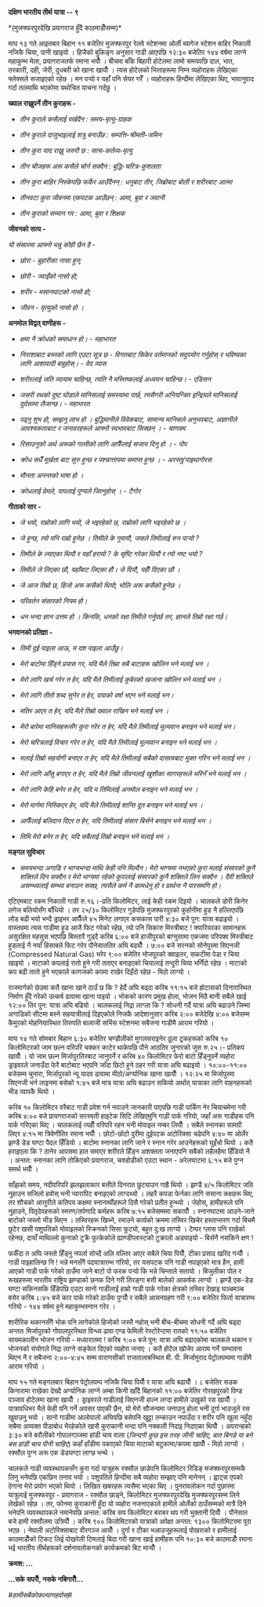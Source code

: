 **दक्षिण भारतीय तीर्थ यात्रा -- ९**

*(मुजफ्फरपुरदेखि प्रयागराज हुँदै काठमाडौँसम्म)\*

माघ १३ गते आइतबार बिहान ११ बजेतिर मुजफ्फरपुर रेलवे स्टेशनमा ओर्ली ब्यागेज स्टेशन बाहिर
निकाली नजिकै चिया, पानी खाइयो । हिजैको बुकिङ्ग अनुसार गाडी आएपछि १२:३० बजेतिर
१४४ वर्षमा लाग्ने महाकुम्भ मेला, प्रयागराजतर्फ रमाना भयौँ । बीचमा बाँके बिहारी
होटेलमा लामो समयपछि दाल, भात, तरकारी, दही, जेरी, दुधबरी को खाना खायौँ । त्यस
होटेलको भित्ताहरूमा निम्न व्यहोराहरू लेखिएका फ्लेक्सले सजाइएको रहेछ । मन पर्‍यो र यहाँ
पनि सेयर गरेँ । व्यहोराहरू हिन्दीमा लेखिएका थिए, भावानुवाद गर्दा तलमाथि भएकोमा
यथोचित याचना गर्दछु ।

**ख्याल राख्नुपर्ने तीन कुराहरू -**

- *तीन कुराले कसैलाई पर्खदैन : समय-मृत्यु-ग्राहक*

- *तीन कुराले दाजुभाइलाई शत्रु बनाउँछ : सम्पत्ति-श्रीमती-जमिन*

- *तीन कुरा याद राख्नु जरुरी छ : सत्य-कर्तव्य-मृत्यु*

- *तीन चीजहरू अरू कसैले चोर्न सक्दैन : बुद्धि-चरित्र-कुशलता*

- *तीन कुरा बाहिर निस्केपछि फर्केर आउँदैनन् : धनुबाट तीर, जिब्रोबाट बोली र शरीरबाट
  आत्मा*

- *तीनवटा कुरा जीवनमा एकपटक आउँछन् : आमा, बुवा र जवानी*

- *तीन कुराको सम्मान गर : आमा, बुवा र शिक्षक*

**जीवनको सत्य -**

*यो संसारमा आफ्नो भन्नु कोही छैन है -*

- *छोरा - बुहारीका नासा हुन्;*

- *छोरी - ज्वाइँको नासो हो;*

- *शरीर - मसानघाटको नासो हो;*

- *जीवन - मृत्युको नासो हो ।*

**अनमोल विद्वत् वाणीहरू -**

- *क्षमा नै क्रोधको समाधान हो। - महाभारत*

- *निराशाबाट बच्नको लागि एउटा सूत्र छ - विगतबाट सिकेर वर्तमानको सदुपयोग गर्नुहोस्
  र भविष्यका लागि आशावादी बन्नुहोस्। - वेद व्यास*

- *शरीरलाई जति व्यायाम चाहिन्छ, त्यति नै मस्तिष्कलाई अध्ययन चाहिन्छ। - एडिसन*

- *जसरी रथको दुष्ट घोडाले मानिसलाई समस्यामा पार्छ, त्यसैगरी अनियन्त्रित इन्द्रियले
  मानिसलाई दुर्दसामा लैजान्छ। - महाभारत*

- *पढ्नु शुभ हो, सम्झनु लाभ हो । बुद्धिमानीले विवेकबाट, सामान्य मानिसले अनुभवबाट,
  अज्ञानीले आवश्यकताबाट र जनावरहरूले आफ्नो स्वभावबाट सिक्छन् । - चाणक्य*

- *रिसाउनुको अर्थ अरूको गल्तीको लागि आफैँलाई सजाय दिनु हो । - पोप*

- *क्रोध सधैँ मूर्खता बाट सुरु हुन्छ र पश्चात्तापमा समाप्त हुन्छ । - अरस्तु/पाइथागोरस*

- *मौनता अनन्तको भाषा हो ।*

- *क्रोधलाई प्रेमले, पापलाई पुण्यले जित्नुहोस् । - टैगोर*

**गीताको सार -**

- *जे भयो, राम्रोको लागि भयो, जे भइरहेको छ, राम्रोको लागि भइरहेको छ ।*

- *जे हुन्छ, त्यो पनि राम्रो हुनेछ । तिमीले के गुमायौ, जसले तिमीलाई रुन पार्‍यो ?*

- *तिमीले के ल्याएका थियौ र यहाँ हरायो ? के सृष्टि गरेका थियौ र त्यो नष्ट भयो ?*

- *तिमीले जे लिएका छौ, यहाँबाट लिएका हौ। जे दियौ, यहीँ दिएका छौ ।*

- *जे आज तिम्रो छ, हिजो अरू कसैको थियो; भोलि अरू कसैको हुनेछ ।*

- *परिवर्तन संसारको नियम हो।*

- *धन भन्दा ज्ञान उत्तम हो । किनकि, धनको रक्षा तिमीले गर्नुपर्छ तर, ज्ञानले तिम्रो
  रक्षा गर्छ।*

**भगवानको प्रतिज्ञा -**

- *तिमी दुई पाइला आऊ, म दश पाइला आउँछु।*

- *मेरो बाटोमा हिँड्ने प्रयास गर, यदि मैले तिम्रा सबै बाटाहरू खोलिन भने मलाई भन ।*

- *मेरो लागि खर्च गरेर त हेर, यदि मैले तिमीलाई कुबेरको खजाना खोलिन भने मलाई भन ।*

- *मेरो लागि तीतो शब्द सुनेर त हेर, दयाको वर्षा भएन भने मलाई भन।*

- *मतिर आएर त हेर, यदि मैले तिम्रो ख्याल राखिन भने मलाई भन ।*

- *मेरो बारेमा मानिसहरूसँग कुरा गरेर त हेर, यदि मैले तिमीलाई मूल्यवान बनाइन भने मलाई
  भन।*

- *मेरो चरित्रलाई विचार गरेर त हेर, यदि मैले तिमीलाई मूल्यवान बनाइन भने मलाई भन
  ।*

- *मलाई तिम्रो सहयोगी बनाएर त हेर, यदि मैले तिमीलाई सबैको दासत्वबाट मुक्त गरिन
  भने मलाई भन ।*

- *मेरो लागि आँसु बगाएर त हेर, यदि मैले तिम्रो जीवनलाई खुशीका सागरहरूले भरिनँ भने
  मलाई भन ।*

- *मेरो लागि केहि बनेर त हेर, यदि म तिमिलाई अनमोल बनाइन भने मलाई भन ।*

- *मेरो मार्गमा निस्किएर हेर, यदि मैले तिमीलाई शान्ति दूत बनाइन भने मलाई भन ।*

- *आफैँलाई बलिदान दिएर त हेर, यदि तिमीलाई संसार बिर्सने बनाइन भने मलाई भन ।*

- *तिमि मेरो बनेर त हेर, यदि सबैलाई तिम्रो बनाइन भने मलाई भन ।*

**मङ्गल सुविचार**

- *समयभन्दा अगाडि र भाग्यभन्दा माथि केही पनि मिल्दैन। मेरो भाग्यमा नभएको कुरा
  मलाई संसारको कुनै शक्तिले दिन सक्दैन र मेरो भाग्यमा रहेको कुरालाई संसारको कुनै शक्तिले
  लिन सक्दैन । दैवी शक्तिले असम्भवलाई सम्भव बनाउन सक्छ, त्यसैले कर्म नै कामधेनु हो र
  प्रार्थना नै पारसमणि हो।*

एटिएमबाट रकम निकाली गाडी रु.१६।-प्रति किलोमिटर, लाई केही रकम दिइयो । चालकले
डोरी किनेर लगेज बलियोसँग बाँधियो । तर २५/३० किलोमिटर गुडेपछि मुजफ्फरपुरको
कुर्हानीमा हुड नै हल्लिएपछि लोड बढी भयो भन्दै ड्राइभर आफैँले ४५ मिनेट लगाएर कसकास
पारी ४:३० बजे पुन: यात्रा बढाइयो ।वास्तवमा त्यस गाडीमा हुड आजै फिट गरेको रहेछ,
त्यो पनि सिकारु मिस्त्रीबाट ! क्यारियरका सामानहरू असुरक्षित महसुस भएपछि बिस्तारै
गुड्दै करिब ६:०० बजे हाजीपुरको बाग्मुसामा एकजमा परिपक्व मिस्त्रीबाट हुडलाई नै नयाँ
हिसाबले फिट गरेर पौनेसाततिर अघि बढ्यौँ । ७:०० बजे सरनको सोनेपुरमा सिएनजी
(Compressed Natural Gas) भरेर ९:०० बजेतिर भोजपुरको क्वाइलर, सकटीमा पेडा र
चिया खाइयो । माटाको कपलाई रातो हुने गरी तताएर बनाइएको चियालाई तन्दुरी चिया
भनिँदो रहेछ । माटाको कप बढी तातो हुने भएकाले कागजको कपमा राखेर दिइँदो रहेछ -
मिठो लाग्यो ।

राजमार्गको छेउमा कतै खाना खाने ठाउँ छ कि ? हेर्दै अघि बढ्दा करिब ११:१५ बजे
ह्रोटासको दिनारास्थित निर्माण हुँदै गरेको उत्कर्ष ढावामा खाना पाइयो । भोकको कारण
प्रमुख होला, भोजन मिठै मानी सबैले खाई १२:०० तिर पुन: यात्रा अघि बढियो । चालकलाई
निद्रा लाग्ला कि ? सोधनी गर्दै यात्रा अघि बढाउने जिम्मा अगाडिको सीटमा बस्ने
सहयात्रीलाई दिइएकोले निजकै आदेशानुसार करिब २:०० बजेदेखि ४:०० बजेसम्म कैमुरको
मोहनियास्थित तिरुपति बालाजी सर्भिस स्टेशनमा सबैजना गाडीमै आराम गरियो ।

माघ १४ गते सोमबार बिहान ६:३० बजेतिर चण्डौलीको मुगलसराइनेर ठूला ट्रकहरूको करिब १०
किलोमिटरको जाम छल्न वरिपरि चक्कर काटेर थाकेपछि पौने आठतिर जुनारको जुस रु.२५।-
प्रतिकप खायौँ । यो जाम छल्न मिर्जापुरतिरबाट जानुपर्ने र करिब ४० किलोमिटर फेरो
बाटो हिँड्नुपर्ने व्यहोरा ड्राइवरले जनाउँदा फेरै बाटोबाट भएपनि जाँदा छिटो हुने ठहर गरी
यात्रा अघि बढाइयो । १०:००-११:०० बजेसम्म चुनारा, मिर्जापुरको न्यू यादव ढावामा
मीठो/अर्ग्यानिक खाना खायौँ । १२:२५ मा मिर्जापुरमा सिएनजी भर्न लाइनमा बसेको १:४५
बजे मात्र यात्रा अघि बढाउन सकियो अर्थात् यात्राका लागि वाहनहरूको भीड व्यापकै थियो
।

करिब १० किलोमिटर वरैबाट गाडी प्रवेश गर्न नपाउने जानकारी पाएपछि गाडी पार्किंग नेर
चियाचमेना गरी करिब ४:०० बजे प्रायगराजको सरस्वती हाइटेक सिटि लेखिएमुनि गाड़ी पार्क
गरियो, जहाँ अरू गाडीहरू पनि पार्क गरिएका थिए । चालकलाई त्यहीँ वरिपरि रहन भनी
मोवाइल नम्बर लियौँ । सबैले स्नानका सामग्री लिएर ४:१५ मा त्रिवेणीतिर रमाना भयौँ ।
छोटो-छोटो दुरीमा दुईपटक अटोरिक्सा चढेपनि ४:४० मा ओर्लेर झण्डै डेड घण्टा पैदल हिँडियो
। बाटोमा स्नानका लागि जाने र स्नान गरेर आउनेहरूको घुइँचो थियो । कतै हराइएला कि ?
ठानेर आपसमा हात समाएर शरीरले हिँड्न अशक्तता जनाएपनि सबैको लहैलहैमा हिँडियो नै ।
अन्तत: स्नानका लागि तोकिएको प्रयागराज, चक्डोडीको एउटा स्थान - अरेलघाटमा ६:१५
बजे पुग्न समर्थ भयौँ ।

साँझको समय, नदीवरिपरि झलझलाकार बत्तीले दिनरात छुट्याउन गाह्रै थियो । झण्डै ४/५
किलोमिटर जति नुहाउन सजिलो हवोस् भनी प्यारापिट बनाइएको लाग्दथ्यो । लहरै कपडा
फेर्नका लागि ससाना कक्षहरू थिए, तर शौचको आत्तुरीले कतिपय कक्षमा स्नानार्थीहरूले दिसै
गरेको प्रतीत हुन्थ्यो । जेहोस्, हामीहरूले पनि नुहाउने, पितृदेवहरूको स्मरण/तर्पणादि कर्महरू
करिब ७:१५ बजेसम्ममा सकायौँ । स्नानघाटमा आउने-जाने बाटोको जस्तो भीड थिएन ।
तस्विरहरू खिच्ने, रमाउने कार्यको क्रममा तस्विर खिचेर हस्तान्तरण गर्दा बिचमै छुटेर खसी
पशुपतिको मोवाइलको स्क्रिनको सिसा फुट्यो, बहुत दु:ख लाग्यो । टेम्पर ग्लास पनि राखेको
रहेनछ, दायाँ माथिल्लो कुनाको टुक्रै फुत्केकोले ह्याण्डीप्लास्टको टुक्रालो अड्याइयो - बिर्सनै
नसकिने क्षण !

फर्कँदा त अघि जस्तो हिँड्नु नपर्ला सोच्दै अलि वल्तिर आएर सबैले चिया पियौँ, टीका प्रसाद
खरिद गर्‍यौँ । गाडी पाइहालिन्छ नि ! भन्ने मनसँगै पदयात्रारम्भ गरियो, तर यसपटक पनि
गाडी नपाइएको मात्र हैन, हामी आएको गाडी पार्क गरेको ठाउँमा जाने बाटो पो फरक
पर्‍यो कि भन्ने चिन्ताले सतायो । बिजुलीका पोल र रूखहरूमा भारतीय राष्ट्रिय झण्डाको
छनक दिने गरी तिरङ्गा बत्ती बालेको आकर्षक लाग्यो । झण्डै एक-डेड घण्टा सकिनसकि
हिँडेपछि एउटा सानो गाडीलाई हाम्रो गाडी पार्क गरेका क्षेत्रको तस्विर देखाइ घञ्चमञ्च
बसेर करिब ८:४५ बजे कार पार्क गरेको ठाउँमा पुग्यौँ र सबैले आसनग्रहण गरी ९:०० बजेतिर
फिर्ता यात्रारम्भ गरियो - १४४ वर्षमा हुने महाकुम्भस्नान गरेर ।

शारीरिक थकानसँगै भोक पनि लागेकोले हिजोको जस्तै नहोस् भनी बीच-बीचमा सोधनी गर्दै
अघि बढ्दा अन्ततः मिर्जापुरको गोपालपुरस्थित विन्ध्य ढावा एण्ड फेमिली रेस्टोरेन्टमा
रातको ११:५० बजेतिर सायमकालीन भोजन गरियो - मध्यारातमा ! करिब १:०० बजे पुन:
यात्रा अघि बढाएकोमा चालकले थकान र भोजनको संयोगले निद्रा लाग्ने सङ्केत दिएको
व्यहोरा जनाए । कतै होटेल खोजेर आराम गर्ने सम्भावना थिएन नै र सबैजना २:००-४:४५ सम्म
वाराणसीको राजतालाबस्थित बी. पी. मिर्जामुराद पेट्रोलपम्पमा गाडीमै आराम गरियो ।

माघ १५ गते मङ्गलबार बिहान पेट्रोलपम्प नजिकै चिया पियौँ र यात्रा अघि बढायौँ । ८
बजेतिर सडक किनारामा राखेका देख्दै अर्ग्यानिक लाग्ने अम्बा किनी खाँदै बिहानको ११:००
बजेतिर गोरखपुरको पिण्ड पञ्जाव होटेलमा खाना खायौँ । ड्राइवरले गाडीलाई सिएनजी हाल्न
लग्दा हामीले उखुको रस खायौँ । यात्रावधिभर मैले केही पनि गर्ने अवसर पाएकी छैन, यो
मेरो सौजन्यमा जनाउनु होला भनी दुर्गा भाउजूले रस खुवाउनु भयो । सानो गाडीमा आलोपालो
अघिपछि बसेपनि खुट्टा तन्काउन नपाउँदा र शरीर पनि खुला नहुँदा सबैमा अव्यक्त पीडाबोध
भैरहेकोले खासै कुराकानी भन्दा पनि नक्कली निदाइ निदाएका थियौँ । अपरान्हको ३:३० बजे
बरौलीको गोपालगञ्जमा हांडी चाय वाला (*जिन्दगी कुछ इस तरह जीनी चाहिए, बात बिगडे
या बने बस हांडी चाय पीनी चाहिए*) कहाँ हाँडीमा पकाएको चिया माटाको बटुकामा/कपमा
खायौँ - मिठो लाग्यो । रक्सौल पुग्न अरू एक डेडघण्टा लाग्छ भन्थे ।

चालकले गाडी व्यवस्थापकसँग कुरा गर्दा यात्रुहरू रक्सौल छाडेपनि किलोमिटर रिडिङ्
मजफ्फरपुरसम्मकै लिनु भनेपछि एकछिन तनाव भयो । पशुपतिले हिन्दीमा सबै व्यहोरा सम्झाए
पनि मानेनन् । ह्वाट्स एपको ठेगाना मेरो प्रयोग भएको थियो । लिखित खबरहरू त्यसैमा
भएका थिए । पुनरावलोकन गर्दा पुछारमा यात्रुलाई मुजफ्फरपुर - प्रयागराज - रक्सौल
छाड्ने, किलोमिटर मुजफ्फरपुरदेखि मुजफ्फरपुरसम्म लिने लेखेको रहेछ । तर, फोनमा कुराकानी
हुँदा यो व्यहोरा नजनाएकाले हामीले ओर्लेको ठाउँसम्मको मात्रै दिने भनेपनि व्यवस्थापकले
नमानेपछि अन्तत: करिब सय किलोमिटर बराबर थप गरी भुक्तानी दियौँ । पौनेसात बजे हामी
रक्सौलमा उत्रियौँ । करिब ९०० किलोमिटरको यात्राको अपेक्षा अन्तत: १३०० किलोमिटरमा
पूरा भएछ । नेपाली अटोरिक्साबाट वीरगञ्ज आयौँ । दुर्गा र टीका भआउजूहरूलाई पोखराको र
हामीलाई काठमाडौँको टिकट लिई पोखरेली टिमलाई बिदा गरी खाना खाई हामीहरू पनि
१०:३० बजे काठमाडौँ रमाना भई भारतीय तीर्थहरूको दर्शनावलोकनको कार्यक्रमको बिट
मार्‍यौँ ।

**क्रमश: \...**

**\...सके सपरौँ, नसके नबिगारौँ\...**

*#हामीसबैकोकल्याणहवोस्#*
